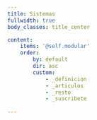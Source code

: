 ```yaml
---
title: Sistemas
fullwidth: true
body_classes: title_center

content:
    items: '@self.modular'
    order:
        by: default
        dir: asc
        custom:
            - _definicion
            - _articulos
            - _resto
            - _suscribete
            
---
```


